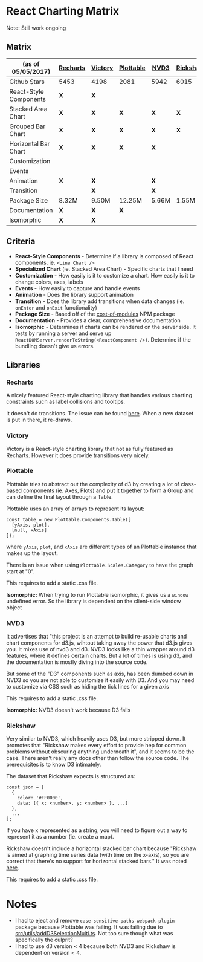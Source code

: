 # React Charting Matrix

Note: Still work ongoing

## Matrix
 
| (as of 05/05/2017) | [Recharts](http://recharts.org/#/en-US/) | [Victory](http://formidable.com/open-source/victory/) | [Plottable](http://plottablejs.org/) | [NVD3](http://nvd3.org/) | [Rickshaw](http://code.shutterstock.com/rickshaw/) 
| --- | --- | --- | --- | --- | --- 
| Github Stars | 5453 | 4198 | 2081 | 5942  | 6015 
| React-Style Components | **X** | **X** |  |  |  
| Stacked Area Chart | **X** | **X** | **X**  | **X**  | **X** 
| Grouped Bar Chart | **X** | **X** | **X** | **X** | **X**
| Horizontal Bar Chart | **X** | **X** | **X** | **X**
| Customization
| Events
| Animation | **X** | **X** |  | **X**
| Transition |  | **X** |  | **X**
| Package Size | 8.32M | 9.50M | 12.25M | 5.66M | 1.55M 
| Documentation | **X** | **X** | **X** |
| Isomorphic | **X** | **X**

## Criteria

* **React-Style Components** - Determine if a library is composed of React components. ie. `<Line Chart />`
* **Specialized Chart** (ie. Stacked Area Chart) - Specific charts that I need
* **Customization** - How easily is it to customize a chart. How easily is it to change colors, axes, labels
* **Events** - How easily to capture and handle events
* **Animation** - Does the library support animation
* **Transition** - Does the library add transitions when data changes (ie. `onEnter` and `onExit` functionality)
* **Package Size** - Based off of the [cost-of-modules](https://github.com/siddharthkp/cost-of-modules) NPM package
* **Documentation** - Provides a clear, comprehensive documentation
* **Isomorphic** - Determines if charts can be rendered on the server side. It tests by running a server and serve up 
`ReactDOMServer.renderToString(<ReactComponent />)`. Determine if the bundling doesn't give us errors.

## Libraries

### Recharts

A nicely featured React-style charting library that handles various charting constraints such as label collisions and
tooltips.

It doesn't do transitions. The issue can be found [here](https://github.com/recharts/recharts/issues/287). When a new
dataset is put in there, it re-draws.

### Victory

Victory is a React-style charting library that not as fully featured as Recharts. However it does provide transitions
very nicely.

### Plottable

Plottable tries to abstract out the complexity of d3 by creating a lot of class-based components (ie. Axes, Plots) 
and put it together to form a Group and can define the final layout through a Table.

Plottable uses an array of arrays to represent its layout:

```
const table = new Plottable.Components.Table([
  [yAxis, plot],
  [null, xAxis]
]);
```

where `yAxis`, `plot`, and `xAxis` are different types of an Plottable instance that makes up the layout.

There is an issue when using `Plottable.Scales.Category` to have the graph start at "0".

This requires to add a static .css file.

**Isomorphic:** When trying to run Plottable isomorphic, it gives us a `window` undefined error. So the library is
dependent on the client-side window object

### NVD3

It advertises that "this project is an attempt to build re-usable charts and chart components for d3.js, wihtout 
taking away the power that d3.js gives you. It mixes use of nvd3 and d3. NVD3 looks like a thin wrapper around d3 
features, where it defines certain charts. But a lot of times is using d3, and the documentation is mostly diving into 
the source code.

But some of the "D3" components such as axis, has been dumbed down in NVD3 so you are not able to customize it easily 
with D3. And you may need to customize via CSS such as hiding the tick lines for a given axis

This requires to add a static .css file.

**Isomorphic:** NVD3 doesn't work because D3 fails 

### Rickshaw

Very similar to NVD3, which heavily uses D3, but more stripped down. It promotes that "Rickshaw makes every effort to
provide hep for common problems without obscuring anything underneath it", and it seems to be the case. There aren't
really any docs other than follow the source code. The prerequisites is to know D3 intimately.

The dataset that Rickshaw expects is structured as:

```
const json = [
  {
    color: '#FF0000',
    data: [{ x: <number>, y: <number> }, ...]
  },
  ...
];
```

If you have x represented as a string, you will need to figure out a way to represent it as a number (ie. create a map).

Rickshaw doesn't include a horizontal stacked bar chart because "Rickshaw is aimed at graphing time series data (with 
time on the x-axis), so you are correct that there's no support for horizontal stacked bars." It was noted [here](https://github.com/shutterstock/rickshaw/issues/350).

This requires to add a static .css file.

# Notes
 
* I had to eject and remove `case-sensitive-paths-webpack-plugin` package because Plottable was failing. It was failing 
due to [src/utils/addD3SelectionMulti.ts](https://github.com/palantir/plottable/blob/develop/src/utils/addD3SelectionMulti.ts). 
Not too sure though what was specifically the culprit?
* I had to use d3 version < 4 because both NVD3 and Rickshaw is dependent on version < 4.
 